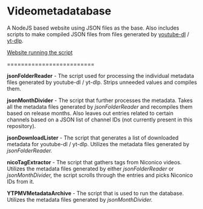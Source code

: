# Videometadatabase
A NodeJS based website using JSON files as the base. Also includes scripts to make compiled JSON files from files generated by [youtube-dl](https://ytdl-org.github.io/youtube-dl/index.html) / [yt-dlp](https://github.com/yt-dlp/yt-dlp).

[Website running the script](https://finnrepo.a2hosted.com/YTPMV_Database)

=========================

__jsonFolderReader__ - The script used for processing the individual metadata files generated by youtube-dl / yt-dlp. Strips unneeded values and compiles them.

__jsonMonthDivider__ - The script that further processes the metadata. Takes all the metadata files generated by _jsonFolderReader_ and recompiles them based on release months. Also leaves out entries related to certain channels based on a JSON list of channel IDs (not currently present in this repository).

__jsonDownloadLister__ - The script that generates a list of downloaded metadata for youtube-dl / yt-dlp. Utilizes the metadata files generated by _jsonFolderReader._

__nicoTagExtractor__ - The script that gathers tags from Niconico videos. Utilizes the metadata files generated by either _jsonFolderReader_ or _jsonMonthDivider,_ the script scrolls through the entries and picks Niconico IDs from it.

__YTPMVMetadataArchive__ - The script that is used to run the database. Utilizes the metadata files generated by _jsonMonthDivider._